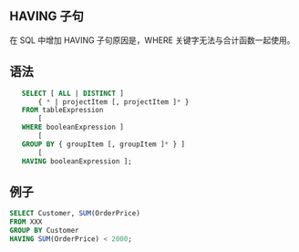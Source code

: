 ## HAVING 子句

在 SQL 中增加 HAVING 子句原因是，WHERE 关键字无法与合计函数一起使用。

## 语法

```sql
   SELECT [ ALL | DISTINCT ]
       { * | projectItem [, projectItem ]* }
   FROM tableExpression
       [
   WHERE booleanExpression ]
       [
   GROUP BY { groupItem [, groupItem ]* } ]
       [
   HAVING booleanExpression ];
```

## 例子

```sql
SELECT Customer, SUM(OrderPrice)
FROM XXX
GROUP BY Customer
HAVING SUM(OrderPrice) < 2000;
```
